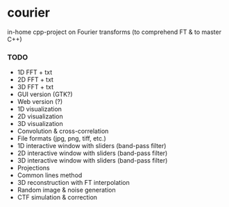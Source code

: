 # courier
in-home cpp-project on Fourier transforms (to comprehend FT & to master C++)

### TODO

- 1D FFT + txt
- 2D FFT + txt
- 3D FFT + txt
- GUI version (GTK?)
- Web version (?)
- 1D visualization
- 2D visualization
- 3D visualization
- Convolution & cross-correlation
- File formats (jpg, png, tiff, etc.)
- 1D interactive window with sliders (band-pass filter)
- 2D interactive window with sliders (band-pass filter)
- 3D interactive window with sliders (band-pass filter)
- Projections
- Common lines method
- 3D reconstruction with FT interpolation
- Random image & noise generation
- CTF simulation & correction
